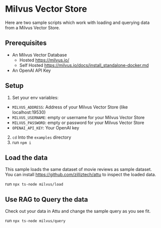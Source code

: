 # Milvus Vector Store

Here are two sample scripts which work with loading and querying data from a Milvus Vector Store.

## Prerequisites

- An Milvus Vector Database
  - Hosted https://milvus.io/
  - Self Hosted https://milvus.io/docs/install_standalone-docker.md
- An OpenAI API Key

## Setup

1. Set your env variables:

- `MILVUS_ADDRESS`: Address of your Milvus Vector Store (like localhost:19530)
- `MILVUS_USERNAME`: empty or username for your Milvus Vector Store
- `MILVUS_PASSWORD`: empty or password for your Milvus Vector Store
- `OPENAI_API_KEY`: Your OpenAI key

2. `cd` Into the `examples` directory
3. run `npm i`

## Load the data

This sample loads the same dataset of movie reviews as sample dataset. You can install https://github.com/zilliztech/attu to inspect the loaded data.

run `npx ts-node milvus/load`

## Use RAG to Query the data

Check out your data in Attu and change the sample query as you see fit.

run `npx ts-node milvus/query`
